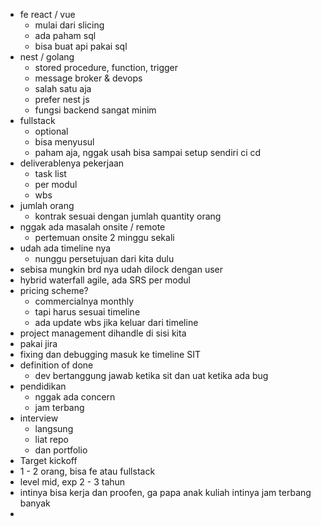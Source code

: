 - fe react / vue
	- mulai dari slicing
	- ada paham sql
	- bisa buat api pakai sql
- nest / golang
	- stored procedure, function, trigger
	- message broker & devops
	- salah satu aja
	- prefer nest js
	- fungsi backend sangat minim
- fullstack
	- optional
	- bisa menyusul
	- paham  aja, nggak usah bisa sampai setup sendiri ci cd
- deliverablenya pekerjaan
	- task list
	- per modul
	- wbs
- jumlah orang
	- kontrak sesuai dengan jumlah quantity orang
- nggak ada masalah onsite / remote
	- pertemuan onsite 2 minggu sekali
- udah ada timeline nya
	- nunggu persetujuan dari kita dulu
- sebisa mungkin brd nya udah dilock dengan user
- hybrid waterfall agile, ada SRS per modul
- pricing scheme?
	- commercialnya monthly
	- tapi harus sesuai timeline
	- ada update wbs jika keluar dari timeline
- project management dihandle di sisi kita
- pakai jira
- fixing dan debugging masuk ke timeline SIT
- definition of done
	- dev bertanggung jawab ketika sit dan uat ketika ada bug
- pendidikan
	- nggak ada concern
	- jam terbang
- interview
	- langsung
	- liat repo
	- dan portfolio
- Target kickoff
- 1 - 2 orang, bisa fe atau fullstack
- level mid, exp 2 - 3 tahun
- intinya bisa kerja dan proofen, ga papa anak kuliah intinya jam terbang banyak
- 